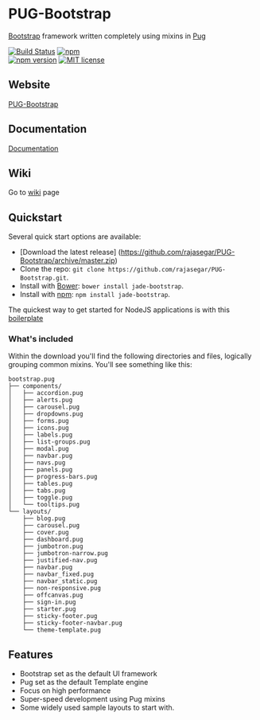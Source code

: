 # PUG-Bootstrap
[Bootstrap](http://getbootstrap.com) framework written completely using mixins in [Pug](http://pugjs.org)

[![Build Status](https://travis-ci.org/rajasegar/JADE-Bootstrap.svg?branch=master)](https://travis-ci.org/rajasegar/JADE-Bootstrap) 
[![npm](https://img.shields.io/npm/dm/jade-bootstrap.svg)](https://www.npmjs.com/package/jade-bootstrap)  
[![npm version](http://img.shields.io/npm/v/jade-bootstrap.svg?style=flat)](https://npmjs.org/package/jade-bootstrap "View this project on npm")
[![MIT license](http://img.shields.io/badge/license-MIT-brightgreen.svg)](http://opensource.org/licenses/MIT)

## Website
[PUG-Bootstrap](http://rajasegar.github.io/PUG-Bootstrap/) 

## Documentation
[Documentation](http://rajasegar.github.io/PUG-Bootstrap/) 

## Wiki
Go to [wiki](http://rajasegar.github.io/PUG-Bootstrap/) page

## Quickstart
  Several quick start options are available:
  * [Download the latest release] (https://github.com/rajasegar/PUG-Bootstrap/archive/master.zip)
  * Clone the repo: `git clone https://github.com/rajasegar/PUG-Bootstrap.git`.
  * Install with [Bower](http://bower.io/): `bower install jade-bootstrap`.
  * Install with [npm](https://www.npmjs.com/): `npm install jade-bootstrap`.

The quickest way to get started for NodeJS applications is with this [boilerplate](https://github.com/rajasegar/jadebootstrap-seed)

### What's included

Within the download you'll find the following directories and files, logically grouping common mixins. You'll see something like this:

```
bootstrap.pug
├── components/
│   ├── accordion.pug
│   ├── alerts.pug
│   ├── carousel.pug
│   ├── dropdowns.pug
│   ├── forms.pug
│   ├── icons.pug
│   ├── labels.pug
│   ├── list-groups.pug
│   ├── modal.pug
│   ├── navbar.pug
│   ├── navs.pug
│   ├── panels.pug
│   ├── progress-bars.pug
│   ├── tables.pug
│   ├── tabs.pug
│   ├── toggle.pug
│   └── tooltips.pug
└── layouts/
    ├── blog.pug
    ├── carousel.pug
    ├── cover.pug
    ├── dashboard.pug
    ├── jumbotron.pug
    ├── jumbotron-narrow.pug
    ├── justified-nav.pug
    ├── navbar.pug
    ├── navbar_fixed.pug
    ├── navbar_static.pug
    ├── non-responsive.pug
    ├── offcanvas.pug
    ├── sign-in.pug
    ├── starter.pug
    ├── sticky-footer.pug
    ├── sticky-footer-navbar.pug
    └── theme-template.pug

```
  
  
## Features

  * Bootstrap set as the default UI framework
  * Pug set as the default Template engine
  * Focus on high performance
  * Super-speed development using Pug mixins
  * Some widely used sample layouts to start with.
